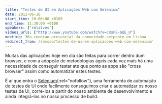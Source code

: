 ```yaml
---
title: "Testes de UI em Aplicações Web com Selenium"
date: 2012-06-16
start_time: 10:00:00 +0100
end_time: 11:30:00 +0100
speakers: ["rmlalves"]
videos_urls: ["http://www.youtube.com/watch?v=cRsFE-GQE_U"]
meeting: 30a-reuniao-presencial-da-comunidade-netponto-em-lisboa
redirect_from: /sessao/testes-de-ui-em-aplicacoes-web-com-selenium/
---
```

Muitas das aplicações hoje em dia são feitas para correr dentro dum browser, e com a adopção de metodologias ágeis cada vez mais há uma necessidade de conseguir testar ate que ponto as apps são "cross browser" assim como automatizar estes testes.

É aí que entra o [Selenium][1]{:rel="nofollow"}, uma ferramenta de automação de testes de UI onde facilmente conseguimos criar e automatizar os nosso testes de UI, corre-los a partir do nosso ambiente de desenvolvimento e ainda integrá-los no nosso processo de build.

[1]: http://seleniumhq.org "Selenium - Web application testing system"

